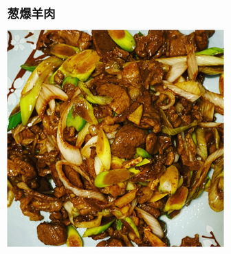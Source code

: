 # 葱爆羊肉

![&#x8471;&#x7206;&#x7F8A;&#x8089;](.gitbook/assets/27d66f2f-4135-4926-8199-3f73adeff64c.jpg)

